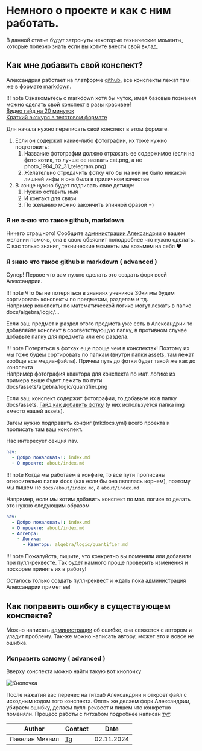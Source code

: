 # Немного о проекте и как с ним работать.

В данной статье будут затронуты некоторые технические моменты, которые полезно знать если вы хотите внести свой вклад.

## Как мне добавить свой конспект?

Александрия работает на платформе [github](https://github.com), все конспекты лежат там же в формате [markdown](https://ru.wikipedia.org/wiki/Markdown). 


!!! note
    Ознакомьтесь с markdown хотя бы чуток, имея базовые познания можно сделать свой конспект в разы красивее! <br>
    [Видео гайд на 20 минуток](https://www.youtube.com/watch?v=jPKi2Addbxw) <br>
    [Краткий экскурс в текстовом формате](https://doka.guide/tools/markdown/)


Для начала нужно переписать свой конспект в этом формате.
1. Если он содержит какие-либо фотографии, их тоже нужно подготовить: <br>
    1. Название фотографии должно отражать ее содержимое (если на фото котик, то лучше ее назвать cat.png, а не photo_1984_02_31_telegram.png)
    2. Желательно отредачить фотку что бы на ней не было никакой лишней инфы и она была в приличном качестве
2. В конце нужно будет подписать свое детище: <br>
    1. Нужно оставить имя
    2. И контакт для связи
    3. По желанию можно закончить эпичной фразой =)

### Я не знаю что такое github, markdown

Ничего страшного! Сообщите [администрации Александрии](./admins.md) о вашем желании помочь, она в свою обьяснит поподробнее что нужно сделать. С вас только знания, технические моменты мы возьмем на себя ❤️

### Я знаю что такое github и markdown ( advanced )

Супер! Первое что вам нужно сделать это создать форк всей Александрии.

!!! note 
    Что бы не потеряться в знаниях учеников 30ки мы будем сортировать конспекты по предметам, разделам и тд. <br>
    Например конспекты по математической логике могут лежать в папке docs/algebra/logic/...

Если ваш предмет и раздел этого предмета уже есть в Александрии то добавляйте конспект в соответствующую папку, в противном случае добавьте папку для предмета или его раздела.

!!! note
    Потеряться в фотках еще проще чем в конспектах! Поэтому их мы тоже будем сортировать по папкам (внутри папки assets, там лежат вообще все медиа-файлы). Причем путь до фотки будет такой же как до конспекта <br>
    Например фотография квантора для конспекта по мат. логике из примера выше будет лежать по пути docs/assets/algebra/logic/quantifier.png

Если ваш конспект содержит фотографии, то добавьте их в папку docs/assets. [Гайд как добавить фотку](https://www.mkdocs.org/user-guide/writing-your-docs/#linking-to-images-and-media) (у них используется папка img вместо нашей assets).

Затем нужно подправить конфиг (mkdocs.yml) всего проекта и прописать там ваш конспект.

Нас интересует секция nav.
```yaml
nav:
  - Добро пожаловать!: index.md
  - О проекте: about/index.md
```

!!! note
    Когда мы работаем в конфиге, то все пути прописаны относительно папки docs (как если бы она являлась корнем), поэтому мы пишем не `docs/about/index.md`, а  `about/index.md`

Например, если мы хотим добавить конспект по мат. логике то делать это нужно следующим образом
```yaml
nav:
  - Добро пожаловать!: index.md
  - О проекте: about/index.md
  - Алгебра:
    - Логика:
      - Кванторы: algebra/logic/quantifier.md
```

!!! note
    Пожалуйста, пишите, что конкретно вы поменяли или добавили при пулл-реквесте. Так будет намного проще проверить изменения и поскорее принять их в работу!

Осталось только создать пулл-реквест и ждать пока администрация Александрии примет ее!

## Как поправить ошибку в существующем конспекте?

Можно написать [администрации](./admins.md) об ошибке, она свяжется с автором и уладит проблему. Так-же можно написать автору, может это и вовсе не ошибка.

### Исправить самому ( advanced )

Вверху конспекта можно найти такую вот кнопочку

![Кнопочка](assets/about/edit_button.png)

После нажатия вас перенес на гитхаб Александрии и откроет файл с исходным кодом того конспекта. Опять же делаем форк Александрии, убираем ошибку, делаем пулл-реквест и пишем что конкретно поменяли. Процесс работы с гитхабом подробнее написан [тут](#я-знаю-что-такое-github-и-markdown--advanced).

| Author         | Contact                       | Date       |
|----------------|-------------------------------|------------|
| Лавелин Михаил | [Tg](https://t.me/mikhaillav) | 02.11.2024 |